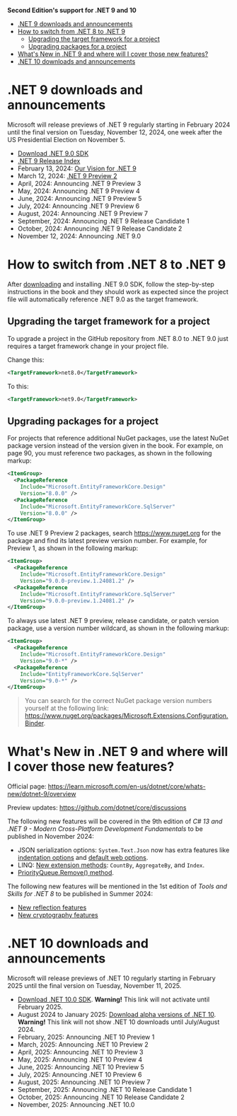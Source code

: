 **Second Edition's support for .NET 9 and 10**

- [.NET 9 downloads and announcements](#net-9-downloads-and-announcements)
- [How to switch from .NET 8 to .NET 9](#how-to-switch-from-net-8-to-net-9)
  - [Upgrading the target framework for a project](#upgrading-the-target-framework-for-a-project)
  - [Upgrading packages for a project](#upgrading-packages-for-a-project)
- [What's New in .NET 9 and where will I cover those new features?](#whats-new-in-net-9-and-where-will-i-cover-those-new-features)
- [.NET 10 downloads and announcements](#net-10-downloads-and-announcements)

# .NET 9 downloads and announcements

Microsoft will release previews of .NET 9 regularly starting in February 2024 until the final version on Tuesday, November 12, 2024, one week after the US Presidential Election on November 5.

- [Download .NET 9.0 SDK](https://dotnet.microsoft.com/download/dotnet/9.0)
- [.NET 9 Release Index](https://github.com/dotnet/core/discussions/9234)
- February 13, 2024: [Our Vision for .NET 9](https://devblogs.microsoft.com/dotnet/our-vision-for-dotnet-9/)
- March 12, 2024: [.NET 9 Preview 2](https://github.com/dotnet/core/discussions/9217)
- April, 2024: Announcing .NET 9 Preview 3
- May, 2024: Announcing .NET 9 Preview 4
- June, 2024: Announcing .NET 9 Preview 5
- July, 2024: Announcing .NET 9 Preview 6
- August, 2024: Announcing .NET 9 Preview 7
- September, 2024: Announcing .NET 9 Release Candidate 1
- October, 2024: Announcing .NET 9 Release Candidate 2
- November 12, 2024: Announcing .NET 9.0

# How to switch from .NET 8 to .NET 9

After [downloading](https://dotnet.microsoft.com/download/dotnet/9.0) and installing .NET 9.0 SDK, follow the step-by-step instructions in the book and they should work as expected since the project file will automatically reference .NET 9.0 as the target framework. 

## Upgrading the target framework for a project

To upgrade a project in the GitHub repository from .NET 8.0 to .NET 9.0 just requires a target framework change in your project file.

Change this:

```xml
<TargetFramework>net8.0</TargetFramework>
```

To this:

```xml
<TargetFramework>net9.0</TargetFramework>
```

## Upgrading packages for a project

For projects that reference additional NuGet packages, use the latest NuGet package version instead of the version given in the book. For example, on page 90, you must reference two packages, as shown in the following markup:
```xml
<ItemGroup>
  <PackageReference
    Include="Microsoft.EntityFrameworkCore.Design"
    Version="8.0.0" />
  <PackageReference
    Include="Microsoft.EntityFrameworkCore.SqlServer"
    Version="8.0.0" />
</ItemGroup>
```

To use .NET 9 Preview 2 packages, search https://www.nuget.org for the package and find its latest preview version number. For example, for Preview 1, as shown in the following markup:
```xml
<ItemGroup>
  <PackageReference
    Include="Microsoft.EntityFrameworkCore.Design"
    Version="9.0.0-preview.1.24081.2" />
  <PackageReference
    Include="Microsoft.EntityFrameworkCore.SqlServer"
    Version="9.0.0-preview.1.24081.2" />
</ItemGroup>
```

To always use latest .NET 9 preview, release candidate, or patch version package, use a version number wildcard, as shown in the following markup:
```xml
<ItemGroup>
  <PackageReference
    Include="Microsoft.EntityFrameworkCore.Design"
    Version="9.0-*" />
  <PackageReference
    Include="EntityFrameworkCore.SqlServer"
    Version="9.0-*" />
</ItemGroup>
```

> You can search for the correct NuGet package version numbers yourself at the following link: https://www.nuget.org/packages/Microsoft.Extensions.Configuration.Binder.

# What's New in .NET 9 and where will I cover those new features?

Official page: https://learn.microsoft.com/en-us/dotnet/core/whats-new/dotnet-9/overview

Preview updates: https://github.com/dotnet/core/discussions

The following new features will be covered in the 9th edition of *C# 13 and .NET 9 - Modern Cross-Platform Development Fundamentals* to be published in November 2024:
- JSON serialization options: `System.Text.Json` now has extra features like [indentation options](https://learn.microsoft.com/en-us/dotnet/core/whats-new/dotnet-9/overview#indentation-options) and [default web options](https://learn.microsoft.com/en-us/dotnet/core/whats-new/dotnet-9/overview#default-web-options).
- LINQ: [New extension methods](https://learn.microsoft.com/en-us/dotnet/core/whats-new/dotnet-9/overview#linq): `CountBy`, `AggregateBy`, and `Index`.
- [PriorityQueue.Remove() method](https://learn.microsoft.com/en-us/dotnet/core/whats-new/dotnet-9/overview#priorityqueueremove-method).

The following new features will be mentioned in the 1st edition of *Tools and Skills for .NET 8* to be published in Summer 2024:
- [New reflection features](https://learn.microsoft.com/en-us/dotnet/core/whats-new/dotnet-9/overview#reflection)
- [New cryptography features](https://learn.microsoft.com/en-us/dotnet/core/whats-new/dotnet-9/overview#cryptography)

# .NET 10 downloads and announcements

Microsoft will release previews of .NET 10 regularly starting in February 2025 until the final version on Tuesday, November 11, 2025.

- [Download .NET 10.0 SDK](https://dotnet.microsoft.com/download/dotnet/10.0). **Warning!** This link will not activate until February 2025.
- August 2024 to January 2025: [Download alpha versions of .NET 10](https://github.com/dotnet/installer#table). **Warning!** This link will not show .NET 10 downloads until July/August 2024.
- February, 2025: Announcing .NET 10 Preview 1
- March, 2025: Announcing .NET 10 Preview 2
- April, 2025: Announcing .NET 10 Preview 3
- May, 2025: Announcing .NET 10 Preview 4
- June, 2025: Announcing .NET 10 Preview 5
- July, 2025: Announcing .NET 10 Preview 6
- August, 2025: Announcing .NET 10 Preview 7
- September, 2025: Announcing .NET 10 Release Candidate 1
- October, 2025: Announcing .NET 10 Release Candidate 2
- November, 2025: Announcing .NET 10.0

